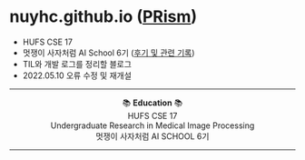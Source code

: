 # nuyhc.github.io ([PRism](https://nuyhc.github.io/))

- HUFS CSE 17
- 멋쟁이 사자처럼 AI School 6기 ([후기 및 관련 기록](https://nuyhc.github.io/likelion/))
- TIL와 개발 로그를 정리할 블로그
- 2022.05.10 오류 수정 및 재개설

<div align="center">
  
* * *
 
📚 **Education** 📚  
 HUFS CSE 17  
 Undergraduate Research in Medical Image Processing  
 멋쟁이 사자처럼 AI SCHOOL 6기  

* * *
  
</div>
